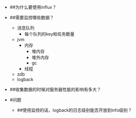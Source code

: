 - ##为什么要使用influx？
- ##需要监控哪些数据？
    - 消息队列
        - 每个队列的key和任务数量
    - jvm
        - 内存
            - 堆内存
            - 堆外内存
            - gc
        - 线程
    - zdb
    - logback
- ##收集数据的时候对服务器性能的影响有多大？


- #问题
    - ##使用监控的话，logback的日志级别能否开放到info级别？